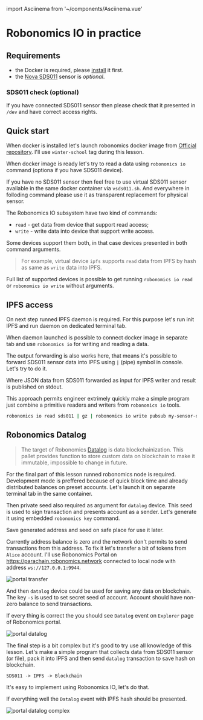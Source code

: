 import Asciinema from '~/components/Asciinema.vue'

# Robonomics IO in practice

## Requirements

* the Docker is required, please [install](https://docs.docker.com/engine/install/) it first.
* the [Nova SDS011](https://aqicn.org/sensor/sds011) sensor is *optional*.

### SDS011 check (optional)

If you have connected SDS011 sensor then please check that it presented in `/dev` and have correct access rights.

<Asciinema vid="WCFcx8C6M8e52UKDNei1xZloU"/>

## Quick start

When docker is installed let's launch robonomics docker image from [Official repository](https://hub.docker.com/r/robonomics/robonomics). I'll use `winter-school` tag during this lesson.

<Asciinema vid="wM43jozIVfcRmt52ENrJ6yPlH"/>

When docker image is ready let's try to read a data using `robonomics io` command (optiona if you have SDS011 device).

<Asciinema vid="iztt22tKGaV8wq3cMXY1oUEYv"/>

If you have no SDS011 sensor then feel free to use virtual SDS011 sensor available in the same docker container via `vsds011.sh`. And everywhere in folloding command please use it as transparent replacement for physical sensor.

<Asciinema vid="GCkSiJBA1DgpLAAHiMhIOSpgG"/>

The Robonomics IO subsystem have two kind of commands:

* `read` - get data from device that support read access;
* `write` - write data into device that support write access.

Some devices support them both, in that case devices presented in both command arguments.

> For example, virtual device `ipfs` supports `read` data from IPFS by hash as same as `write` data into IPFS.

Full list of supported devices is possible to get running `robonomics io read` or `robonomics io write` without arguments.

## IPFS access

On next step runned IPFS daemon is required. For this purpose let's run init IPFS and run daemon on dedicated
terminal tab.

<Asciinema vid="ir6ziXSBUDrRltTmNxg7sdXVY"/>

When daemon launched is possible to connect docker image in separate tab and use `robonomics io` for writing and reading a data.

<Asciinema vid="ZtwcmpB9Lhum2Sc221QmNwHG4"/>

The output forwarding is also works here, that means it's possible to forward SDS011 sensor data into IPFS using `|` (pipe) symbol in console. Let's try to do it.

<Asciinema vid="XS0QESWG7f8ELsQe1bGQllb9O"/>

Where JSON data from SDS011 forwarded as input for IPFS writer and result is published on stdout.

This approach permits engineer extrimely quickly make a simple program just combine a primitive readers and writers from `robonomics io` tools.

```bash
robonomics io read sds011 | gz | robonomics io write pubsub my-sensor-data
```

## Robonomics Datalog

> The target of Robonomics [Datalog](https://crates.robonomics.network/robonomics_protocol/datalog/index.html) is data blockchainization. This pallet provides function to store custom data on blockchain to make it immutable, impossible to change in future.

For the final part of this lesson runned robonomics node is required. Development mode is preffered because of quick block time and already distributed balances on preset accounts. Let's launch it on separate terminal tab in the same container.

<Asciinema vid="QnN9l0sdaZZOyK9ah0DntvCXt"/>

Then private seed also required as argument for `datalog` device. This seed is used to sign transaction and presents account as a sender. Let's generate it using embedded `robonomics key` command.

<Asciinema vid="4Cdfl9F0GgjNWv1c1ZcTBBktF"/>

Save generated address and seed on safe place for use it later.

Currently address balance is zero and the network don't permits to send transactions from this address. To fix it let's transfer a bit of tokens from `Alice` account. I'll use Robonomics Portal on https://parachain.robonomics.network connected to local node with address `ws://127.0.0.1:9944`.

![portal transfer](https://ipfs.io/ipfs/QmbpArfthyor5wFWRexgPAyjK7GaFduasc1eoReaf9TpJg/tran.png)

And then `datalog` device could be used for saving any data on blockchain. The key `-s` is used to set secret seed of account. Account should have non-zero balance to send transactions.

<Asciinema vid="FzERH9TmFB8oRuas8ZU202Pv8"/>

If every thing is correct the you should see `Datalog` event on `Explorer` page of Robonomics portal.

![portal datalog](https://ipfs.io/ipfs/QmbpArfthyor5wFWRexgPAyjK7GaFduasc1eoReaf9TpJg/datalog.png)

The final step is a bit complex but it's good to try use all knowledge of this lesson. Let's make a simple program
that collects data from SDS011 sensor (or file), pack it into IPFS and then send `datalog` transaction to save hash on blockchain.

```
SDS011 -> IPFS -> Blockchain
```

It's easy to implement using Robonomics IO, let's do that.

<Asciinema vid="FzERH9TmFB8oRuas8ZU202Pv8"/>

If everything well the `Datalog` event with IPFS hash should be presented.

![portal datalog complex](https://ipfs.io/ipfs/QmbpArfthyor5wFWRexgPAyjK7GaFduasc1eoReaf9TpJg/datalog_complex.png)